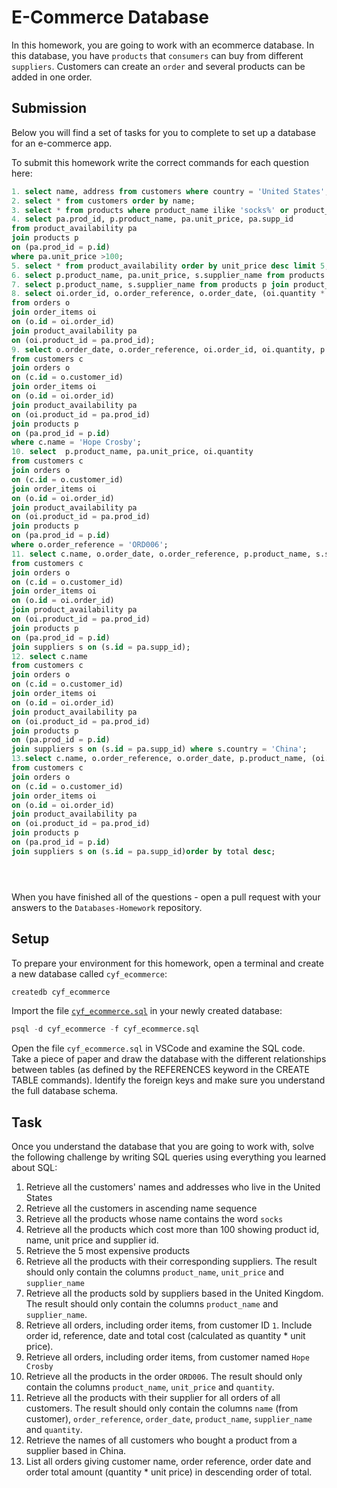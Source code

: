 # E-Commerce Database

In this homework, you are going to work with an ecommerce database. In this database, you have `products` that `consumers` can buy from different `suppliers`. Customers can create an `order` and several products can be added in one order.

## Submission

Below you will find a set of tasks for you to complete to set up a database for an e-commerce app.

To submit this homework write the correct commands for each question here:

```sql
1. select name, address from customers where country = 'United States';
2. select * from customers order by name;
3. select * from products where product_name ilike 'socks%' or product_name ilike '%socks' or product_name ilike '%socks%';
4. select pa.prod_id, p.product_name, pa.unit_price, pa.supp_id
from product_availability pa
join products p
on (pa.prod_id = p.id)
where pa.unit_price >100;
5. select * from product_availability order by unit_price desc limit 5;
6. select p.product_name, pa.unit_price, s.supplier_name from products p join product_availability pa on (p.id=pa.prod_id) join suppliers s on (s.id=pa.supp_id);
7. select p.product_name, s.supplier_name from products p join product_availability pa on (p.id=pa.prod_id) join suppliers s on (s.id=pa.supp_id) where s.country = 'United Kingdom';
8. select oi.order_id, o.order_reference, o.order_date, (oi.quantity * pa.unit_price) as total_cost
from orders o
join order_items oi
on (o.id = oi.order_id)
join product_availability pa
on (oi.product_id = pa.prod_id);
9. select o.order_date, o.order_reference, oi.order_id, oi.quantity, p.product_name as order_items
from customers c
join orders o
on (c.id = o.customer_id)
join order_items oi
on (o.id = oi.order_id)
join product_availability pa
on (oi.product_id = pa.prod_id)
join products p
on (pa.prod_id = p.id)
where c.name = 'Hope Crosby';
10. select  p.product_name, pa.unit_price, oi.quantity
from customers c
join orders o
on (c.id = o.customer_id)
join order_items oi
on (o.id = oi.order_id)
join product_availability pa
on (oi.product_id = pa.prod_id)
join products p
on (pa.prod_id = p.id)
where o.order_reference = 'ORD006';
11. select c.name, o.order_date, o.order_reference, p.product_name, s.supplier_name, oi.quantity
from customers c
join orders o
on (c.id = o.customer_id)
join order_items oi
on (o.id = oi.order_id)
join product_availability pa
on (oi.product_id = pa.prod_id)
join products p
on (pa.prod_id = p.id)
join suppliers s on (s.id = pa.supp_id);
12. select c.name
from customers c
join orders o
on (c.id = o.customer_id)
join order_items oi
on (o.id = oi.order_id)
join product_availability pa
on (oi.product_id = pa.prod_id)
join products p
on (pa.prod_id = p.id)
join suppliers s on (s.id = pa.supp_id) where s.country = 'China';
13.select c.name, o.order_reference, o.order_date, p.product_name, (oi.quantity *pa.unit_price) as total
from customers c
join orders o
on (c.id = o.customer_id)
join order_items oi
on (o.id = oi.order_id)
join product_availability pa
on (oi.product_id = pa.prod_id)
join products p
on (pa.prod_id = p.id)
join suppliers s on (s.id = pa.supp_id)order by total desc;





```

When you have finished all of the questions - open a pull request with your answers to the `Databases-Homework` repository.

## Setup

To prepare your environment for this homework, open a terminal and create a new database called `cyf_ecommerce`:

```sql
createdb cyf_ecommerce
```

Import the file [`cyf_ecommerce.sql`](./cyf_ecommerce.sql) in your newly created database:

```sql
psql -d cyf_ecommerce -f cyf_ecommerce.sql
```

Open the file `cyf_ecommerce.sql` in VSCode and examine the SQL code. Take a piece of paper and draw the database with the different relationships between tables (as defined by the REFERENCES keyword in the CREATE TABLE commands). Identify the foreign keys and make sure you understand the full database schema.

## Task

Once you understand the database that you are going to work with, solve the following challenge by writing SQL queries using everything you learned about SQL:

1. Retrieve all the customers' names and addresses who live in the United States
2. Retrieve all the customers in ascending name sequence
3. Retrieve all the products whose name contains the word `socks`
4. Retrieve all the products which cost more than 100 showing product id, name, unit price and supplier id.
5. Retrieve the 5 most expensive products
6. Retrieve all the products with their corresponding suppliers. The result should only contain the columns `product_name`, `unit_price` and `supplier_name`
7. Retrieve all the products sold by suppliers based in the United Kingdom. The result should only contain the columns `product_name` and `supplier_name`.
8. Retrieve all orders, including order items, from customer ID `1`. Include order id, reference, date and total cost (calculated as quantity \* unit price).
9. Retrieve all orders, including order items, from customer named `Hope Crosby`
10. Retrieve all the products in the order `ORD006`. The result should only contain the columns `product_name`, `unit_price` and `quantity`.
11. Retrieve all the products with their supplier for all orders of all customers. The result should only contain the columns `name` (from customer), `order_reference`, `order_date`, `product_name`, `supplier_name` and `quantity`.
12. Retrieve the names of all customers who bought a product from a supplier based in China.
13. List all orders giving customer name, order reference, order date and order total amount (quantity \* unit price) in descending order of total.
